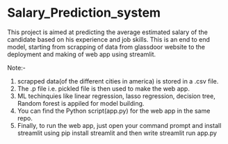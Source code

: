 # Salary_Prediction_system

This project is aimed at predicting the average estimated salary of the candidate based on his experience and job skills. This is an end to end model, starting from scrapping of data from glassdoor website to the deployment and making of web app using streamlit.

Note:- 

1) scrapped data(of the different cities in america) is stored in a .csv file. 
2) The .p file i.e. pickled file is then used to make the web app.
3) ML techinquies like linear regression, lasso regression, decision tree, Random forest is appiled for model building.
4) You can find the Python script(app.py) for the web app in the same repo.
5) Finally, to run the web app, just open your command prompt and install streamlit using pip install streamlit and then write streamlit run app.py
        
        
        
        
        
        
